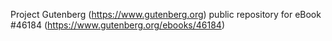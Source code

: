 Project Gutenberg (https://www.gutenberg.org) public repository for eBook #46184 (https://www.gutenberg.org/ebooks/46184)
